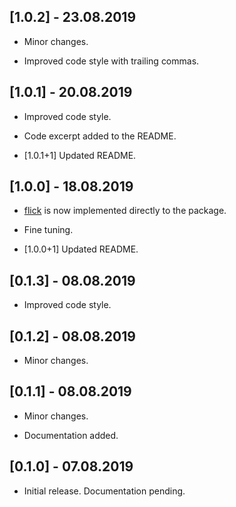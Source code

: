 ## [1.0.2] - 23.08.2019

* Minor changes.

* Improved code style with trailing commas.

## [1.0.1] - 20.08.2019

* Improved code style.

* Code excerpt added to the README.

* [1.0.1+1] Updated README.

## [1.0.0] - 18.08.2019

* [flick](https://pub.dev/packages/flick) is now implemented directly to the package.

* Fine tuning.

* [1.0.0+1] Updated README.

## [0.1.3] - 08.08.2019

* Improved code style.

## [0.1.2] - 08.08.2019

* Minor changes.

## [0.1.1] - 08.08.2019

* Minor changes.

* Documentation added.

## [0.1.0] - 07.08.2019

* Initial release. Documentation pending.